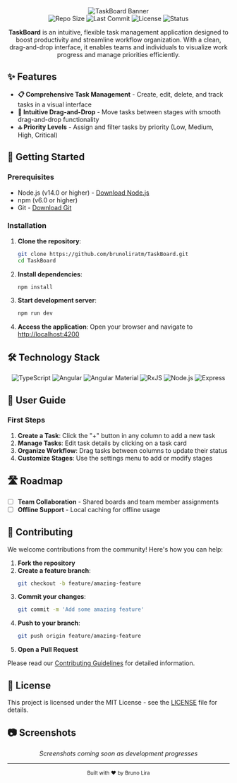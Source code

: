 <div align="center">
    <img src="https://capsule-render.vercel.app/api?type=waving&height=200&color=gradient&text=TaskBoard" alt="TaskBoard Banner">
</div>

<div align="center">
    <img src="https://img.shields.io/github/repo-size/brunoliratm/TaskBoard" alt="Repo Size">
    <img src="https://img.shields.io/github/last-commit/brunoliratm/TaskBoard" alt="Last Commit">
    <img src="https://img.shields.io/github/license/brunoliratm/TaskBoard" alt="License">
    <img src="https://img.shields.io/badge/status-in%20development-yellow" alt="Status">
</div>

<p align="center">
  <b>TaskBoard</b> is an intuitive, flexible task management application designed to boost productivity and streamline workflow organization. With a clean, drag-and-drop interface, it enables teams and individuals to visualize work progress and manage priorities efficiently.
</p>

## ✨ Features

- **📋 Comprehensive Task Management** - Create, edit, delete, and track tasks in a visual interface
- **🔄 Intuitive Drag-and-Drop** - Move tasks between stages with smooth drag-and-drop functionality
- **🔝 Priority Levels** - Assign and filter tasks by priority (Low, Medium, High, Critical)

## 🚀 Getting Started

### Prerequisites

- Node.js (v14.0 or higher) - [Download Node.js](https://nodejs.org/)
- npm (v6.0 or higher)
- Git - [Download Git](https://git-scm.com/downloads)

### Installation

1. **Clone the repository**:
   ```bash
   git clone https://github.com/brunoliratm/TaskBoard.git
   cd TaskBoard
   ```

2. **Install dependencies**:
   ```bash
   npm install
   ```

3. **Start development server**:
   ```bash
   npm run dev
   ```

4. **Access the application**:
   Open your browser and navigate to [http://localhost:4200](http://localhost:4200)

## 🛠️ Technology Stack

<div align="center">
  <img src="https://img.shields.io/badge/TypeScript-3178C6?style=for-the-badge&logo=typescript&logoColor=white" alt="TypeScript">
  <img src="https://img.shields.io/badge/Angular-DD0031?style=for-the-badge&logo=angular&logoColor=white" alt="Angular">
  <img src="https://img.shields.io/badge/Angular_Material-0081CB?style=for-the-badge&logo=material-ui&logoColor=white" alt="Angular Material">
  <img src="https://img.shields.io/badge/RxJS-B7178C?style=for-the-badge&logo=reactivex&logoColor=white" alt="RxJS">
  <img src="https://img.shields.io/badge/Node.js-339933?style=for-the-badge&logo=nodedotjs&logoColor=white" alt="Node.js">
  <img src="https://img.shields.io/badge/Express-000000?style=for-the-badge&logo=express&logoColor=white" alt="Express">
</div>

## 📖 User Guide

### First Steps
1. **Create a Task**: Click the "+" button in any column to add a new task
2. **Manage Tasks**: Edit task details by clicking on a task card
3. **Organize Workflow**: Drag tasks between columns to update their status
4. **Customize Stages**: Use the settings menu to add or modify stages

## 🛣️ Roadmap

- [ ] **Team Collaboration** - Shared boards and team member assignments
- [ ] **Offline Support** - Local caching for offline usage

## 🤝 Contributing

We welcome contributions from the community! Here's how you can help:

1. **Fork the repository**
2. **Create a feature branch**:
   ```bash
   git checkout -b feature/amazing-feature
   ```
3. **Commit your changes**:
   ```bash
   git commit -m 'Add some amazing feature'
   ```
4. **Push to your branch**:
   ```bash
   git push origin feature/amazing-feature
   ```
5. **Open a Pull Request**

Please read our [Contributing Guidelines](CONTRIBUTING.md) for detailed information.

## 📜 License

This project is licensed under the MIT License - see the [LICENSE](LICENSE) file for details.

## 📷 Screenshots

<div align="center">
  <em>Screenshots coming soon as development progresses</em>
</div>

---

<div align="center">
  <sub>Built with ❤️ by Bruno Lira</sub>
</div>
